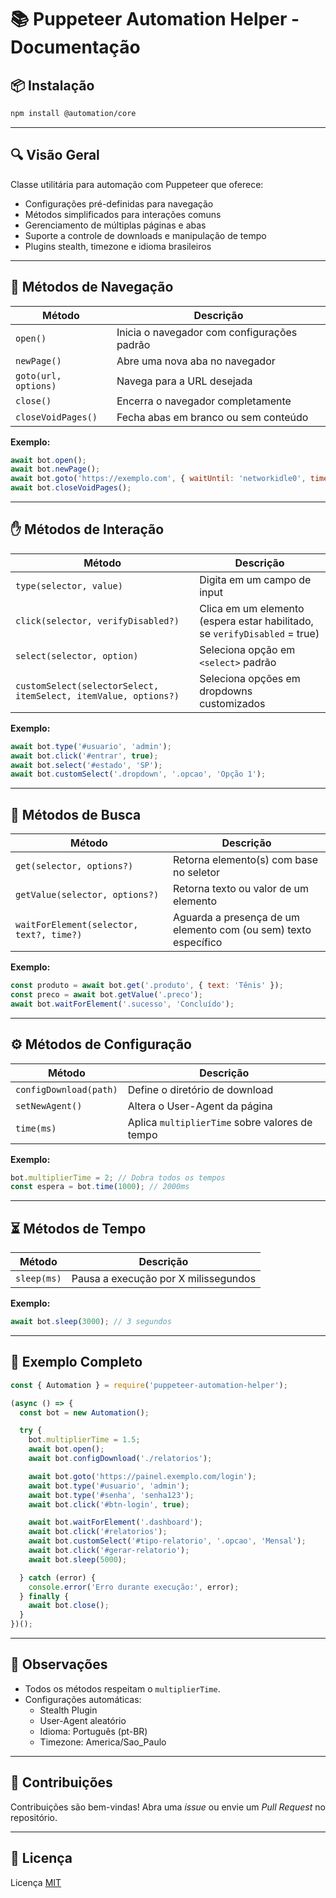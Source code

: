 
# 📚 Puppeteer Automation Helper - Documentação

## 📦 Instalação

```bash
npm install @automation/core
```

---

## 🔍 Visão Geral

Classe utilitária para automação com Puppeteer que oferece:

- Configurações pré-definidas para navegação
- Métodos simplificados para interações comuns
- Gerenciamento de múltiplas páginas e abas
- Suporte a controle de downloads e manipulação de tempo
- Plugins stealth, timezone e idioma brasileiros

---

## 🧭 Métodos de Navegação

| Método | Descrição |
|--------|-----------|
| `open()` | Inicia o navegador com configurações padrão |
| `newPage()` | Abre uma nova aba no navegador |
| `goto(url, options)` | Navega para a URL desejada |
| `close()` | Encerra o navegador completamente |
| `closeVoidPages()` | Fecha abas em branco ou sem conteúdo |

**Exemplo:**
```javascript
await bot.open();
await bot.newPage();
await bot.goto('https://exemplo.com', { waitUntil: 'networkidle0', timeout: 30000 });
await bot.closeVoidPages();
```

---

## ✋ Métodos de Interação

| Método | Descrição |
|--------|-----------|
| `type(selector, value)` | Digita em um campo de input |
| `click(selector, verifyDisabled?)` | Clica em um elemento (espera estar habilitado, se `verifyDisabled` = true) |
| `select(selector, option)` | Seleciona opção em `<select>` padrão |
| `customSelect(selectorSelect, itemSelect, itemValue, options?)` | Seleciona opções em dropdowns customizados |

**Exemplo:**
```javascript
await bot.type('#usuario', 'admin');
await bot.click('#entrar', true);
await bot.select('#estado', 'SP');
await bot.customSelect('.dropdown', '.opcao', 'Opção 1');
```

---

## 🔎 Métodos de Busca

| Método | Descrição |
|--------|-----------|
| `get(selector, options?)` | Retorna elemento(s) com base no seletor |
| `getValue(selector, options?)` | Retorna texto ou valor de um elemento |
| `waitForElement(selector, text?, time?)` | Aguarda a presença de um elemento com (ou sem) texto específico |

**Exemplo:**
```javascript
const produto = await bot.get('.produto', { text: 'Tênis' });
const preco = await bot.getValue('.preco');
await bot.waitForElement('.sucesso', 'Concluído');
```

---

## ⚙️ Métodos de Configuração

| Método | Descrição |
|--------|-----------|
| `configDownload(path)` | Define o diretório de download |
| `setNewAgent()` | Altera o User-Agent da página |
| `time(ms)` | Aplica `multiplierTime` sobre valores de tempo |

**Exemplo:**
```javascript
bot.multiplierTime = 2; // Dobra todos os tempos
const espera = bot.time(1000); // 2000ms
```

---

## ⏳ Métodos de Tempo

| Método | Descrição |
|--------|-----------|
| `sleep(ms)` | Pausa a execução por X milissegundos |

**Exemplo:**
```javascript
await bot.sleep(3000); // 3 segundos
```

---

## 📝 Exemplo Completo

```javascript
const { Automation } = require('puppeteer-automation-helper');

(async () => {
  const bot = new Automation();

  try {
    bot.multiplierTime = 1.5;
    await bot.open();
    await bot.configDownload('./relatorios');

    await bot.goto('https://painel.exemplo.com/login');
    await bot.type('#usuario', 'admin');
    await bot.type('#senha', 'senha123');
    await bot.click('#btn-login', true);

    await bot.waitForElement('.dashboard');
    await bot.click('#relatorios');
    await bot.customSelect('#tipo-relatorio', '.opcao', 'Mensal');
    await bot.click('#gerar-relatorio');
    await bot.sleep(5000);

  } catch (error) {
    console.error('Erro durante execução:', error);
  } finally {
    await bot.close();
  }
})();
```

---

## 📌 Observações

- Todos os métodos respeitam o `multiplierTime`.
- Configurações automáticas:
  - Stealth Plugin
  - User-Agent aleatório
  - Idioma: Português (pt-BR)
  - Timezone: America/Sao_Paulo

---

## 🤝 Contribuições

Contribuições são bem-vindas! Abra uma *issue* ou envie um *Pull Request* no repositório.

---

## 📜 Licença

Licença [MIT](https://opensource.org/licenses/MIT)
